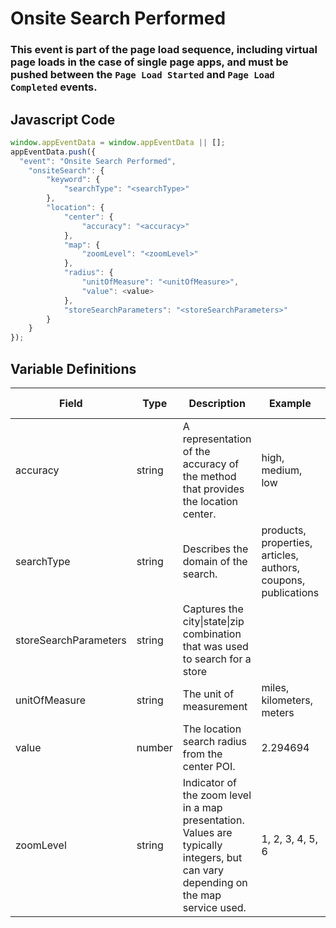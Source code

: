 # Onsite Search Performed

### This event is part of the page load sequence, including virtual page loads in the case of single page apps, and must be pushed between the `Page Load Started` and `Page Load Completed` events.

## Javascript Code
```js
window.appEventData = window.appEventData || [];
appEventData.push({
  "event": "Onsite Search Performed",
    "onsiteSearch": {
        "keyword": {
            "searchType": "<searchType>"
        },
        "location": {
            "center": {
                "accuracy": "<accuracy>"
            },
            "map": {
                "zoomLevel": "<zoomLevel>"
            },
            "radius": {
                "unitOfMeasure": "<unitOfMeasure>",
                "value": <value>
            },
            "storeSearchParameters": "<storeSearchParameters>"
        }
    }
});
```

## Variable Definitions

|Field|Type|Description|Example|Pattern|Min Length|Max Length|Minimum|Maximum|Multiple Of|
| --- | --- | --- | --- | --- | --- | --- | --- | --- | --- |
|accuracy|string|A representation of the accuracy of the method that provides the location center.|high, medium, low|||||||
|searchType|string|Describes the domain of the search. |products, properties, articles, authors, coupons, publications|||||||
|storeSearchParameters|string|Captures the city\|state\|zip combination that was used to search for a store||||||||
|unitOfMeasure|string|The unit of measurement|miles, kilometers, meters|||||||
|value|number|The location search radius from the center POI.|2.294694||||0|||
|zoomLevel|string|Indicator of the zoom level in a map presentation. Values are typically integers, but can vary depending on the map service used. |1, 2, 3, 4, 5, 6|||||||




